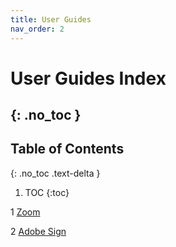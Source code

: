```yaml
---
title: User Guides
nav_order: 2
---
```


# User Guides Index
{: .no_toc }
---

## Table of Contents
{: .no_toc .text-delta }

1. TOC
{:toc}


1 [Zoom](https://tanhenry1999.github.io/ex-user-guides/docs/user-docs/zoom/)

2 [Adobe Sign](https://tanhenry1999.github.io/ex-user-guides/docs/user-docs/adobe_sign/)

